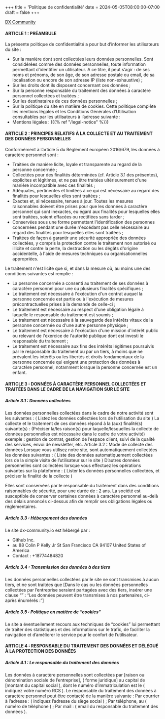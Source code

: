 +++
title = 'Politique de confidentialité'
date = 2024-05-05T08:00:00-07:00
draft = false
+++

[DX Community](www.dx-community.io)

#### ARTICLE 1 : PRÉAMBULE
La présente politique de confidentialité a pour but d’informer les utilisateurs du site :
- Sur la manière dont sont collectées leurs données personnelles. Sont considérées comme des
données personnelles, toute information permettant d’identifier un utilisateur. A ce titre, il
peut s’agir : de ses noms et prénoms, de son âge, de son adresse postale ou email, de sa
localisation ou encore de son adresse IP (liste non-exhaustive) ;
- Sur les droits dont ils disposent concernant ces données ;
- Sur la personne responsable du traitement des données à caractère personnel collectées et
traitées ;
- Sur les destinataires de ces données personnelles ;
- Sur la politique du site en matière de cookies.
Cette politique complète les mentions légales et les Conditions Générales d’Utilisation consultables
par les utilisateurs à l’adresse suivante :
- Mentions légales : ({{% ref "/legal-notice" %}}) 

#### ARTICLE 2 : PRINCIPES RELATIFS À LA COLLECTE ET AU TRAITEMENT DES DONNÉES PERSONNELLES
Conformément à l’article 5 du Règlement européen 2016/679, les données à caractère personnel
sont :
- Traitées de manière licite, loyale et transparente au regard de la personne concernée ;
- Collectées pour des finalités déterminées (cf. Article 3.1 des présentes), explicites et
légitimes, et ne pas être traitées ultérieurement d'une manière incompatible avec ces
finalités ;
- Adéquates, pertinentes et limitées à ce qui est nécessaire au regard des finalités pour
lesquelles elles sont traitées ;
- Exactes et, si nécessaire, tenues à jour. Toutes les mesures raisonnables doivent être prises
pour que les données à caractère personnel qui sont inexactes, eu égard aux finalités pour
lesquelles elles sont traitées, soient effacées ou rectifiées sans tarder ;
- Conservées sous une forme permettant l'identification des personnes concernées pendant
une durée n'excédant pas celle nécessaire au regard des finalités pour lesquelles elles sont
traitées ;
- Traitées de façon à garantir une sécurité appropriée des données collectées, y compris la
protection contre le traitement non autorisé ou illicite et contre la perte, la destruction ou
les dégâts d'origine accidentelle, à l'aide de mesures techniques ou organisationnelles
appropriées.


Le traitement n'est licite que si, et dans la mesure où, au moins une des conditions suivantes est
remplie :
- La personne concernée a consenti au traitement de ses données à caractère personnel pour
une ou plusieurs finalités spécifiques ;
- Le traitement est nécessaire à l'exécution d'un contrat auquel la personne concernée est
partie ou à l'exécution de mesures précontractuelles prises à la demande de celle-ci ;
- Le traitement est nécessaire au respect d'une obligation légale à laquelle le responsable du
traitement est soumis ;
- Le traitement est nécessaire à la sauvegarde des intérêts vitaux de la personne concernée ou
d'une autre personne physique ;
- Le traitement est nécessaire à l'exécution d'une mission d'intérêt public ou relevant de
l'exercice de l'autorité publique dont est investi le responsable du traitement ;
- Le traitement est nécessaire aux fins des intérêts légitimes poursuivis par le responsable du
traitement ou par un tiers, à moins que ne prévalent les intérêts ou les libertés et droits
fondamentaux de la personne concernée qui exigent une protection des données à
caractère personnel, notamment lorsque la personne concernée est un enfant.
#### ARTICLE 3 : DONNÉES À CARACTÈRE PERSONNEL COLLECTÉES ET TRAITÉES DANS LE CADRE DE LA NAVIGATION SUR LE SITE
##### Article 3.1 : Données collectées
Les données personnelles collectées dans le cadre de notre activité sont les suivantes :
( Listez les données collectées lors de l’utilisation du site )
La collecte et le traitement de ces données répond à la (aux) finalité(s) suivante(s) :
(Préciser la/les raison(s) pour laquelle/lesquelles la collecte de données personnelles est nécessaire
dans le cadre de votre activité)
exemple : gestion de contrat, gestion de l’espace client, suivi de la qualité des services, envoi de
newsletter, etc.
Article 3.2 : Mode de collecte des données
Lorsque vous utilisez notre site, sont automatiquement collectées les données suivantes :
( Liste des données automatiquement collectées lors de la simple visite de l’utilisateur sur le site )
D’autres données personnelles sont collectées lorsque vous effectuez les opérations suivantes sur la
plateforme :
( Lister les données personnelles collectées, et préciser la finalité de la collecte )

Elles sont conservées par le responsable du traitement dans des conditions raisonnables de sécurité,
pour une durée de : 2 ans.
La société est susceptible de conserver certaines données à caractère personnel au-delà des délais
annoncés ci-dessus afin de remplir ses obligations légales ou réglementaires.

##### Article 3.3 : Hébergement des données

Le site dx-community.io est hébergé par :
- Github Inc.
- au 88 Colin P Kelly Jr St San Francisco CA 94107 United States of America
- Contact : +18774484820

##### Article 3.4 : Transmission des données à des tiers

Les données personnelles collectées par le site ne sont transmises à aucun tiers, et ne sont traitées que
[Dans le cas ou les données personnelles collectées par l’entreprise seraient partagées avec des tiers,
insérer une clause “” :
“Les données peuvent être transmises à nos partenaires, ci-après énumérés :”]

##### Article 3.5 : Politique en matière de “cookies"

Le site a éventuellement recours aux techniques de “cookies” lui permettant de traiter des statistiques et
des informations sur le trafic, de faciliter la navigation et d’améliorer le service pour le confort de
l’utilisateur.

#### ARTICLE 4 : RESPONSABLE DU TRAITEMENT DES DONNÉES ET DÉLÉGUÉ À LA PROTECTION DES DONNÉES

##### Article 4.1 : Le responsable du traitement des données

Les données à caractère personnelles sont collectées par [raison ou dénomination sociale de
l’entreprise], ( forme juridique] au capital de [montant du capital social ), dont le numéro
d’immatriculation est le ( indiquez votre numéro RCS ).
Le responsable du traitement des données à caractère personnel peut être contacté de la manière
suivante :
Par courrier à l’adresse : ( indiquez l’adresse du siège social ) ;
Par téléphone, au ( numéro de téléphone ) ;
Par mail : ( email du responsable du traitement des données ).
